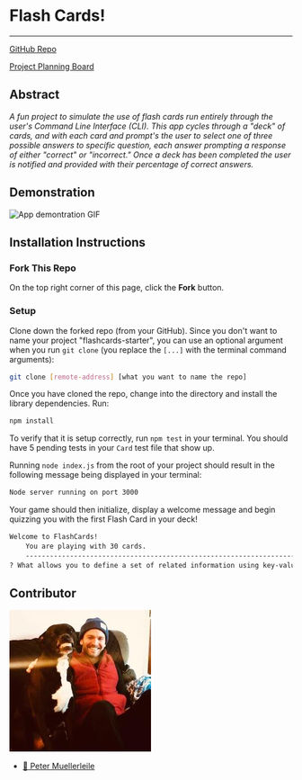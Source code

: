 # Flash Cards!
---
[GitHub Repo](https://github.com/pcmueller/flashcards-starter)

[Project Planning Board](https://trello.com/b/SOkAxuLZ/flash-cards-project)

## Abstract
*A fun project to simulate the use of flash cards run entirely through the user's Command Line Interface (CLI).  This app cycles through a "deck" of cards, and with each card and prompt's the user to select one of three possible answers to specific question, each answer prompting a response of either "correct" or "incorrect." Once a deck has been completed the user is notified and provided with their percentage of correct answers.*

## Demonstration
![App demontration GIF](https://media.giphy.com/media/2E1c9WeTLFIgPPZ4FV/giphy.gif)

## Installation Instructions

### Fork This Repo

On the top right corner of this page, click the **Fork** button.

### Setup

Clone down the forked repo (from your GitHub). Since you don't want to name your project "flashcards-starter", you can use an optional argument when you run `git clone` (you replace the `[...]` with the terminal command arguments):

```bash
git clone [remote-address] [what you want to name the repo]
```

Once you have cloned the repo, change into the directory and install the library dependencies. Run:

```bash
npm install
```

To verify that it is setup correctly, run `npm test` in your terminal. You should have 5 pending tests in your `Card` test file that show up.

Running `node index.js` from the root of your project should result in the following message being displayed in your terminal: 

```bash
Node server running on port 3000
```

Your game should then initialize, display a welcome message and begin quizzing you with the first Flash Card in your deck!

```bash
Welcome to FlashCards! 
    You are playing with 30 cards.
    -----------------------------------------------------------------------
? What allows you to define a set of related information using key-value pairs?
```

## Contributor

![picture](./assets/peteandsteve.jpg)

- [🦥 Peter Muellerleile](https://github.com/pcmueller)
